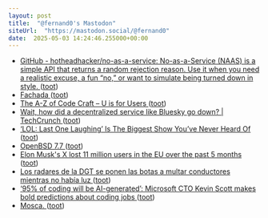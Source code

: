 ```yaml
---
layout: post
title:  "@fernand0's Mastodon"
siteUrl:  "https://mastodon.social/@fernand0"
date:  2025-05-03 14:24:46.255000+00:00
---
```

*  [GitHub - hotheadhacker/no-as-a-service: No-as-a-Service (NAAS) is a simple API that returns a random rejection reason. Use it when you need a realistic excuse, a fun “no,” or want to simulate being turned down in style. ](https://github.com/hotheadhacker/no-as-a-servic) ([toot](https://mastodon.social/@fernand0/114444355911853106))
*  [Fachada ](https://www.flickr.com/photos/fernand0/54463840463) ([toot](https://mastodon.social/@fernand0/114444188373320837))
*  [The A-Z of Code Craft – U is for Users ](https://codemanship.wordpress.com/2025/04/30/the-a-z-of-code-craft-u-is-for-users) ([toot](https://mastodon.social/@fernand0/114444054373842036))
*  [Wait, how did a decentralized service like Bluesky go down? \| TechCrunch ](https://techcrunch.com/2025/04/24/wait-how-did-a-decentralized-service-like-bluesky-go-down) ([toot](https://mastodon.social/@fernand0/114443978745787411))
*  [‘LOL: Last One Laughing’ Is The Biggest Show You’ve Never Heard Of ](https://www.pajiba.com/tv_reviews/lol-last-one-laughing-is-the-biggest-show-youve-never-heard-of.ph) ([toot](https://mastodon.social/@fernand0/114443741819125978))
*  [OpenBSD 7.7 ](https://www.openbsd.org/77.htm) ([toot](https://mastodon.social/@fernand0/114443419832697250))
*  [Elon Musk's X lost 11 million users in the EU over the past 5 months ](https://mashable.com/article/elon-musk-x-twitter-eu-users-declin) ([toot](https://mastodon.social/@fernand0/114443123696273212))
*  [Los radares de la DGT se ponen las botas a multar conductores mientras no había luz ](https://www.eldebate.com/motor/20250429/radares-dgt-ponen-botas-multar-conductores-mientras-no-habia-luz_292056.htm) ([toot](https://mastodon.social/@fernand0/114442938497783220))
*  [‘95% of coding will be AI-generated’: Microsoft CTO Kevin Scott makes bold predictions about coding jobs  ](https://www.moneycontrol.com/europe/?url=https://www.moneycontrol.com/technology/95-of-coding-will-be-ai-generated-microsoft-cto-kevin-scott-makes-bold-predictions-about-coding-jobs-article-12982772.html) ([toot](https://mastodon.social/@fernand0/114441216023570097))
*  [Mosca. ](https://avecesunafoto.wordpress.com/2025/05/01/mosca-2) ([toot](https://mastodon.social/@fernand0/114439374120541310))
